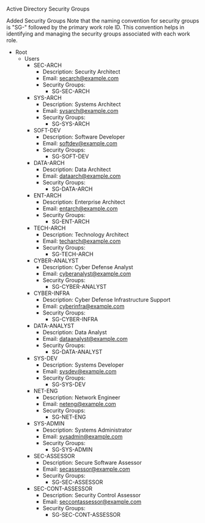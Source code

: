 Active Directory Security Groups 


Added Security Groups 
Note that the naming convention for security groups is "SG-" followed by the primary work role ID. This convention helps in identifying and managing the security groups associated with each work role.

- Root
  - Users
    - SEC-ARCH
      - Description: Security Architect
      - Email: secarch@example.com
      - Security Groups:
        - SG-SEC-ARCH
    - SYS-ARCH
      - Description: Systems Architect
      - Email: sysarch@example.com
      - Security Groups:
        - SG-SYS-ARCH
    - SOFT-DEV
      - Description: Software Developer
      - Email: softdev@example.com
      - Security Groups:
        - SG-SOFT-DEV
    - DATA-ARCH
      - Description: Data Architect
      - Email: dataarch@example.com
      - Security Groups:
        - SG-DATA-ARCH
    - ENT-ARCH
      - Description: Enterprise Architect
      - Email: entarch@example.com
      - Security Groups:
        - SG-ENT-ARCH
    - TECH-ARCH
      - Description: Technology Architect
      - Email: techarch@example.com
      - Security Groups:
        - SG-TECH-ARCH
    - CYBER-ANALYST
      - Description: Cyber Defense Analyst
      - Email: cyberanalyst@example.com
      - Security Groups:
        - SG-CYBER-ANALYST
    - CYBER-INFRA
      - Description: Cyber Defense Infrastructure Support
      - Email: cyberinfra@example.com
      - Security Groups:
        - SG-CYBER-INFRA
    - DATA-ANALYST
      - Description: Data Analyst
      - Email: dataanalyst@example.com
      - Security Groups:
        - SG-DATA-ANALYST
    - SYS-DEV
      - Description: Systems Developer
      - Email: sysdev@example.com
      - Security Groups:
        - SG-SYS-DEV
    - NET-ENG
      - Description: Network Engineer
      - Email: neteng@example.com
      - Security Groups:
        - SG-NET-ENG
    - SYS-ADMIN
      - Description: Systems Administrator
      - Email: sysadmin@example.com
      - Security Groups:
        - SG-SYS-ADMIN
    - SEC-ASSESSOR
      - Description: Secure Software Assessor
      - Email: secassessor@example.com
      - Security Groups:
        - SG-SEC-ASSESSOR
    - SEC-CONT-ASSESSOR
      - Description: Security Control Assessor
      - Email: seccontassessor@example.com
      - Security Groups:
        - SG-SEC-CONT-ASSESSOR

